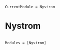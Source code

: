 ```@meta
CurrentModule = Nystrom
```

# Nystrom

```@index
```

```@autodocs
Modules = [Nystrom]
```
